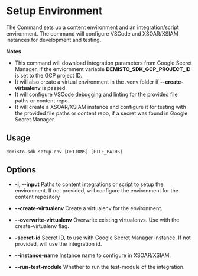 # Setup Environment

The Command sets up a content environment and an integration/script environment. The command will configure VSCode and XSOAR/XSIAM instances for development and testing.

**Notes**

* This command will download integration parameters from Google Secret Manager, if the enviornment variable **DEMISTO_SDK_GCP_PROJECT_ID** is set to the GCP project ID.
* It will also create a virtual environment in the .venv folder if **--create-virtualenv** is passed.
* It will configure VSCode debugging and linting for the provided file paths or content repo.
* It will create a XSOAR/XSIAM instance and configure it for testing with the provided file paths or content repo, if a secret was found in Google Secret Manager.

## Usage

```
demisto-sdk setup-env [OPTIONS] [FILE_PATHS]
```

## Options

- **-i, --input**
Paths to content integrations or script to setup the environment. If not provided, will configure the environment for the content repository

- **--create-virtualenv**
Create a virtualenv for the environment.

- **--overwrite-virtualenv**
Overwrite existing virtualenvs. Use with the create-virtualenv flag.

- **-secret-id**
Secret ID, to use with Google Secret Manager instance. If not provided, will use the integration id.
- **--instance-name**
Instance name to configure in XSOAR/XSIAM.
- **--run-test-module**
Whether to run the test-module of the integration.
